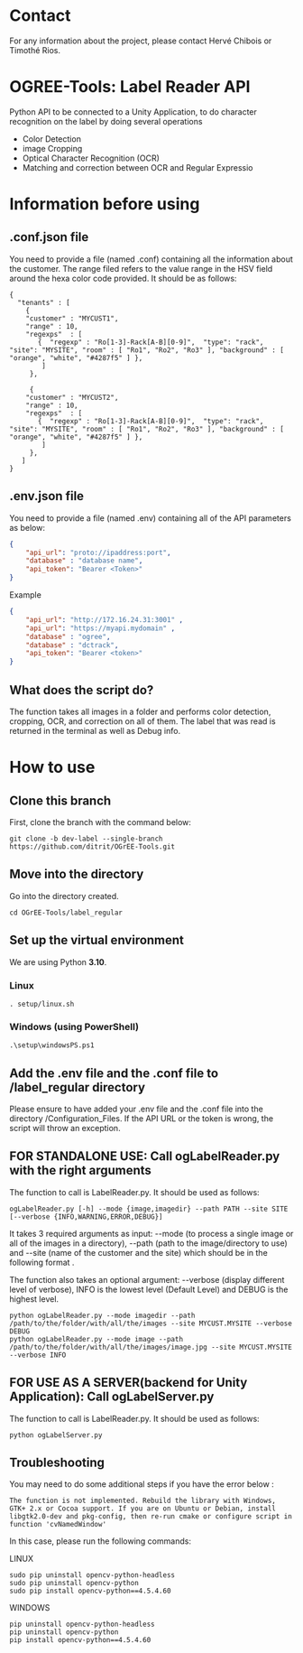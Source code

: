 # Contact
For any information about the project, please contact Hervé Chibois or Timothé Rios.

# OGREE-Tools: Label Reader API
Python API to be connected to a Unity Application, to do character recognition on the label by doing several operations
- Color Detection
- image Cropping
- Optical Character Recognition (OCR)
- Matching and correction between OCR and Regular Expressio

# Information before using
## .conf.json file
You need to provide a file (named .conf) containing all the information about the customer. The range filed refers to the value range in the HSV field around the hexa color code provided.
It should be as follows:

```
{ 
  "tenants" : [
    {
    "customer" : "MYCUST1",
    "range" : 10,
    "regexps"  : [
       {  "regexp" : "Ro[1-3]-Rack[A-B][0-9]",  "type": "rack", "site": "MYSITE", "room" : [ "Ro1", "Ro2", "Ro3" ], "background" : [ "orange", "white", "#4287f5" ] },
        ]
     },

     {
    "customer" : "MYCUST2",
    "range" : 10,
    "regexps"  : [
       {  "regexp" : "Ro[1-3]-Rack[A-B][0-9]",  "type": "rack", "site": "MYSITE", "room" : [ "Ro1", "Ro2", "Ro3" ], "background" : [ "orange", "white", "#4287f5" ] },
        ]
     },
   ]
}
```

## .env.json file
You need to provide a file (named .env) containing all of the API parameters as below:

```json
{
    "api_url": "proto://ipaddress:port",
    "database" : "database name",
    "api_token": "Bearer <Token>"
}
```

Example 
```json
{
    "api_url": "http://172.16.24.31:3001" ,
    "api_url": "https://myapi.mydomain" ,
    "database" : "ogree",
    "database" : "dctrack",
    "api_token": "Bearer <token>"
}
```

## What does the script do?
The function takes all images in a folder and performs color detection, cropping, OCR, and correction on all of them. The label that was read is returned in the terminal as well as Debug info.

# How to use
## Clone this branch
First, clone the branch with the command below:

```
git clone -b dev-label --single-branch https://github.com/ditrit/OGrEE-Tools.git
```
## Move into the directory
Go into the directory created.

```
cd OGrEE-Tools/label_regular
```

## Set up the virtual environment
We are using Python **3.10**.

### Linux

```
. setup/linux.sh
```

### Windows (using PowerShell)

```
.\setup\windowsPS.ps1
```

## Add the .env file and the .conf file to /label_regular directory
Please ensure to have added your .env file and the .conf file into the directory /Configuration_Files.
If the API URL or the token is wrong, the script will throw an exception.

## FOR STANDALONE USE: Call ogLabelReader.py with the right arguments
The function to call is LabelReader.py. It should be used as follows:

```
ogLabelReader.py [-h] --mode {image,imagedir} --path PATH --site SITE [--verbose {INFO,WARNING,ERROR,DEBUG}]
```

It takes 3 required arguments as input: --mode (to process a single image or all of the images in a directory), --path (path to the image/directory to use) and --site (name of the customer and the site) which should be in the following format <MYCUS>.<MYSITE>

The function also takes an optional argument: --verbose (display different level of verbose), INFO is the lowest level (Default Level) and DEBUG is the highest level.
  
```
python ogLabelReader.py --mode imagedir --path /path/to/the/folder/with/all/the/images --site MYCUST.MYSITE --verbose DEBUG
python ogLabelReader.py --mode image --path /path/to/the/folder/with/all/the/images/image.jpg --site MYCUST.MYSITE --verbose INFO
```
## FOR USE AS A SERVER(backend for Unity Application): Call ogLabelServer.py
The function to call is LabelReader.py. It should be used as follows:

```
python ogLabelServer.py
```
## Troubleshooting
You may need to do some additional steps if you have the error below :
  
```
The function is not implemented. Rebuild the library with Windows, GTK+ 2.x or Cocoa support. If you are on Ubuntu or Debian, install libgtk2.0-dev and pkg-config, then re-run cmake or configure script in function 'cvNamedWindow'
```
  
In this case, please run the following commands:
  
LINUX
```
sudo pip uninstall opencv-python-headless
sudo pip uninstall opencv-python
sudo pip install opencv-python==4.5.4.60
```
  
WINDOWS
  
```
pip uninstall opencv-python-headless
pip uninstall opencv-python
pip install opencv-python==4.5.4.60
```

